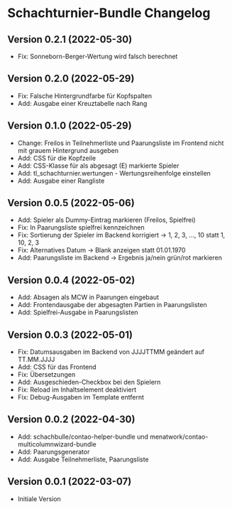 # Schachturnier-Bundle Changelog

## Version 0.2.1 (2022-05-30)

* Fix: Sonneborn-Berger-Wertung wird falsch berechnet

## Version 0.2.0 (2022-05-29)

* Fix: Falsche Hintergrundfarbe für Kopfspalten
* Add: Ausgabe einer Kreuztabelle nach Rang

## Version 0.1.0 (2022-05-29)

* Change: Freilos in Teilnehmerliste und Paarungsliste im Frontend nicht mit grauem Hintergrund ausgeben
* Add: CSS für die Kopfzeile
* Add: CSS-Klasse für als abgesagt (E) markierte Spieler
* Add: tl_schachturnier.wertungen - Wertungsreihenfolge einstellen
* Add: Ausgabe einer Rangliste

## Version 0.0.5 (2022-05-06)

* Add: Spieler als Dummy-Eintrag markieren (Freilos, Spielfrei)
* Fix: In Paarungsliste spielfrei kennzeichnen
* Fix: Sortierung der Spieler im Backend korrigiert -> 1, 2, 3, ..., 10 statt 1, 10, 2, 3
* Fix: Alternatives Datum -> Blank anzeigen statt 01.01.1970
* Add: Paarungsliste im Backend -> Ergebnis ja/nein grün/rot markieren

## Version 0.0.4 (2022-05-02)

* Add: Absagen als MCW in Paarungen eingebaut
* Add: Frontendausgabe der abgesagten Partien in Paarungslisten
* Add: Spielfrei-Ausgabe in Paarungslisten

## Version 0.0.3 (2022-05-01)

* Fix: Datumsausgaben im Backend von JJJJTTMM geändert auf TT.MM.JJJJ
* Add: CSS für das Frontend
* Fix: Übersetzungen
* Add: Ausgeschieden-Checkbox bei den Spielern
* Fix: Reload im Inhaltselement deaktiviert
* Fix: Debug-Ausgaben im Template entfernt

## Version 0.0.2 (2022-04-30)

* Add: schachbulle/contao-helper-bundle und menatwork/contao-multicolumnwizard-bundle
* Add: Paarungsgenerator
* Add: Ausgabe Teilnehmerliste, Paarungsliste

## Version 0.0.1 (2022-03-07)

* Initiale Version

